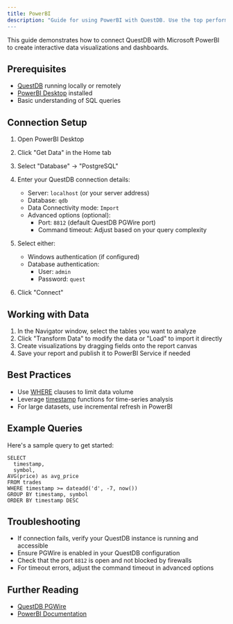 ```yaml
---
title: PowerBI
description: "Guide for using PowerBI with QuestDB. Use the top performing QuestDB database to build your PowerBI dashboards.
---
```


This guide demonstrates how to connect QuestDB with Microsoft PowerBI to create
interactive data visualizations and dashboards.

## Prerequisites

- [QuestDB](/docs/quick-start) running locally or remotely
- [PowerBI Desktop](https://powerbi.microsoft.com/) installed
- Basic understanding of SQL queries

## Connection Setup

1. Open PowerBI Desktop
2. Click "Get Data" in the Home tab
3. Select "Database" → "PostgreSQL"
4. Enter your QuestDB connection details:
   - Server: `localhost` (or your server address)
   - Database: `qdb`
   - Data Connectivity mode: `Import`
   - Advanced options (optional):
     - Port: `8812` (default QuestDB PGWire port)
     - Command timeout: Adjust based on your query complexity

5. Select either:
   - Windows authentication (if configured)
   - Database authentication:
     - User: `admin`
     - Password: `quest`

6. Click "Connect"

## Working with Data

1. In the Navigator window, select the tables you want to analyze
2. Click "Transform Data" to modify the data or "Load" to import it directly
3. Create visualizations by dragging fields onto the report canvas
4. Save your report and publish it to PowerBI Service if needed

## Best Practices

- Use [WHERE](/docs/reference/sql/where/) clauses to limit data volume
- Leverage [timestamp](/docs/concept/timestamps/) functions for time-series analysis
- For large datasets, use incremental refresh in PowerBI

## Example Queries

Here's a sample query to get started:

```questdb-sql
SELECT
  timestamp,
  symbol,
AVG(price) as avg_price
FROM trades
WHERE timestamp >= dateadd('d', -7, now())
GROUP BY timestamp, symbol
ORDER BY timestamp DESC
```

## Troubleshooting

- If connection fails, verify your QuestDB instance is running and accessible
- Ensure PGWire is enabled in your QuestDB configuration
- Check that the port `8812` is open and not blocked by firewalls
- For timeout errors, adjust the command timeout in advanced options

## Further Reading

- [QuestDB PGWire](/docs/reference/api/postgres/)
- [PowerBI Documentation](https://docs.microsoft.com/en-us/power-bi/)